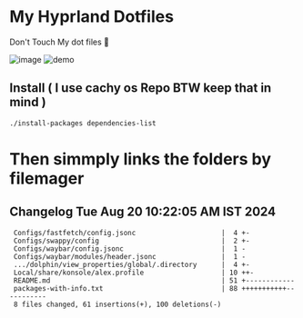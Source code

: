 # My Hyprland Dotfiles
  Don't Touch My dot files 🙂
 

  ![image](https://github.com/ALEX5402/dotfiles/assets/76860596/2fbe6020-4d76-4cf7-b052-58ff43cda405)
  ![demo](https://github.com/ALEX5402/dotfiles/assets/76860596/ff68bba7-e8da-49d3-a716-3ed3d73cfc25)

## Install ( I use cachy os Repo BTW keep that in mind )
``` ./install-packages dependencies-list ```

# Then simmply links the folders by filemager
 
## Changelog Tue Aug 20 10:22:05 AM IST 2024
```
 Configs/fastfetch/config.jsonc                     |  4 +-
 Configs/swappy/config                              |  2 +-
 Configs/waybar/config.jsonc                        |  1 -
 Configs/waybar/modules/header.jsonc                |  1 -
 .../dolphin/view_properties/global/.directory      |  4 +-
 Local/share/konsole/alex.profile                   | 10 ++-
 README.md                                          | 51 +------------
 packages-with-info.txt                             | 88 +++++++++++-----------
 8 files changed, 61 insertions(+), 100 deletions(-)
```
 
